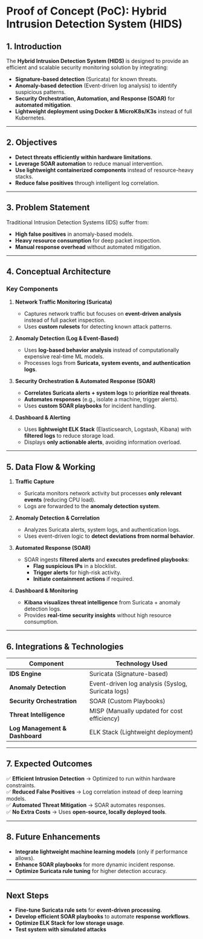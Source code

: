 # Proof of Concept (PoC): Hybrid Intrusion Detection System (HIDS)

## 1. Introduction
The **Hybrid Intrusion Detection System (HIDS)** is designed to provide an efficient and scalable security monitoring solution by integrating:
- **Signature-based detection** (Suricata) for known threats.
- **Anomaly-based detection** (Event-driven log analysis) to identify suspicious patterns.
- **Security Orchestration, Automation, and Response (SOAR)** for **automated mitigation**.
- **Lightweight deployment using Docker & MicroK8s/K3s** instead of full Kubernetes.

---

## 2. Objectives
- **Detect threats efficiently within hardware limitations**.
- **Leverage SOAR automation** to reduce manual intervention.
- **Use lightweight containerized components** instead of resource-heavy stacks.
- **Reduce false positives** through intelligent log correlation.

---

## 3. Problem Statement
Traditional Intrusion Detection Systems (IDS) suffer from:
- **High false positives** in anomaly-based models.
- **Heavy resource consumption** for deep packet inspection.
- **Manual response overhead** without automated mitigation.


---

## 4. Conceptual Architecture

### **Key Components**
1. **Network Traffic Monitoring (Suricata)**
   - Captures network traffic but focuses on **event-driven analysis** instead of full packet inspection.
   - Uses **custom rulesets** for detecting known attack patterns.

2. **Anomaly Detection (Log & Event-Based)**
   - Uses **log-based behavior analysis** instead of computationally expensive real-time ML models.
   - Processes logs from **Suricata, system events, and authentication logs**.

3. **Security Orchestration & Automated Response (SOAR)**
   - **Correlates Suricata alerts + system logs** to **prioritize real threats**.
   - **Automates responses** (e.g., isolate a machine, trigger alerts).
   - Uses **custom SOAR playbooks** for incident handling.

4. **Dashboard & Alerting**
   - Uses **lightweight ELK Stack** (Elasticsearch, Logstash, Kibana) with **filtered logs** to reduce storage load.
   - Displays **only actionable alerts**, avoiding information overload.

---

## 5. Data Flow & Working

1. **Traffic Capture**  
   - Suricata monitors network activity but processes **only relevant events** (reducing CPU load).  
   - Logs are forwarded to the **anomaly detection system**.

2. **Anomaly Detection & Correlation**  
   - Analyzes Suricata alerts, system logs, and authentication logs.  
   - Uses event-driven logic to **detect deviations from normal behavior**.

3. **Automated Response (SOAR)**
   - SOAR ingests **filtered alerts** and **executes predefined playbooks**:
     - **Flag suspicious IPs** in a blocklist.
     - **Trigger alerts** for high-risk activity.
     - **Initiate containment actions** if required.

4. **Dashboard & Monitoring**
   - **Kibana visualizes threat intelligence** from Suricata + anomaly detection logs.
   - Provides **real-time security insights** without high resource consumption.

---

## 6. Integrations & Technologies

| **Component**     | **Technology Used** |
|------------------|--------------------|
| **IDS Engine**  | Suricata (Signature-based) |
| **Anomaly Detection**  | Event-driven log analysis (Syslog, Suricata logs) |
| **Security Orchestration**  | SOAR (Custom Playbooks) |
| **Threat Intelligence**  | MISP (Manually updated for cost efficiency) |
| **Log Management & Dashboard**  | ELK Stack (Lightweight deployment) |

---

## 7. Expected Outcomes
✅ **Efficient Intrusion Detection** → Optimized to run within hardware constraints.  
✅ **Reduced False Positives** → Log correlation instead of deep learning models.  
✅ **Automated Threat Mitigation** → SOAR automates responses.  
✅ **No Extra Costs** → Uses **open-source, locally deployed tools**.  

---

## 8. Future Enhancements
- **Integrate lightweight machine learning models** (only if performance allows).  
- **Enhance SOAR playbooks** for more dynamic incident response.  
- **Optimize Suricata rule tuning** for higher detection accuracy.  

---

## Next Steps
- **Fine-tune Suricata rule sets** for **event-driven processing**.  
- **Develop efficient SOAR playbooks** to automate **response workflows**.  
- **Optimize ELK Stack for low storage usage**.  
- **Test system with simulated attacks**
